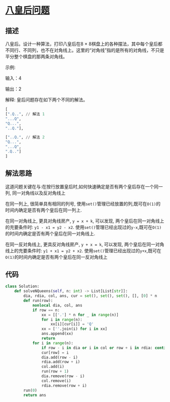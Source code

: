 # [八皇后问题](https://leetcode-cn.com/problems/eight-queens-lcci/)

## 描述

八皇后。设计一种算法，打印八皇后在8 × 8棋盘上的各种摆法，其中每个皇后都不同行、不同列，也不在对角线上。这里的“对角线”指的是所有的对角线，不只是平分整个棋盘的那两条对角线。

示例:

输入：4

输出：2

解释: 皇后问题存在如下两个不同的解法。

```python
[
[".Q..", // 解法 1
"...Q",
"Q...",
"..Q."],

["..Q.", // 解法 2
"Q...",
"...Q",
".Q.."]
]
```

## 解法思路

这道问题关键在与:在按行放置皇后时,如何快速确定是否有两个皇后存在一个同一列, 同一对角线以及反对角线上

在同一列上, 很简单具有相同的列号, 使用`set()`管理已经放置的列,既可在`O(1)`的时间内确定是否有两个皇后在同一列上.

在同一对角线上, 更具对角线房产, `y = x + k`, 可以发现, 两个皇后在同一对角线上的充要条件时: `y1 - x1 = y2 - x2`. 使用`set()`管理已经出现过的`y-x`,既可在`O(1)`的时间内确定是否有两个皇后在同一对角线上.

在同一反对角线上, 更具反对角线房产, `y + x = k`, 可以发现, 两个皇后在同一对角线上的充要条件时: `y1 + x1 = y2 + x2`. 使用`set()`管理已经出现过的`y+x`,既可在`O(1)`的时间内确定是否有两个皇后在同一反对角线上

## 代码

```python
class Solution:
    def solveNQueens(self, n: int) -> List[List[str]]:
        dia, rdia, col, ans, cur = set(), set(), set(), [], [0] * n
        def run(row):
            nonlocal dia, col, ans
            if row == n: 
                xx = [['.'] * n for _ in range(n)]
                for i in range(n):
                    xx[i][cur[i]] = 'Q'
                xx = [''.join(i) for i in xx]
                ans.append(xx)
                return
            for i in range(n):
                if row - i in dia or i in col or row + i in rdia: continue
                cur[row] = i
                dia.add(row - i)
                rdia.add(row + i)
                col.add(i)
                run(row + 1)
                dia.remove(row - i)
                col.remove(i)
                rdia.remove(row + i)
        run(0)
        return ans
```